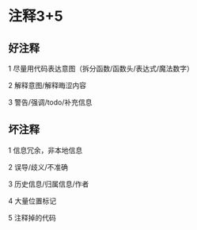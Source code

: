 # 注释3+5

## 好注释

1 尽量用代码表达意图（拆分函数/函数头/表达式/魔法数字）

2 解释意图/解释晦涩内容

3 警告/强调/todo/补充信息

## 坏注释

1 信息冗余，非本地信息

2 误导/歧义/不准确

3 历史信息/归属信息/作者

4 大量位置标记

5 注释掉的代码

